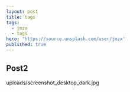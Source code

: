 ```yaml
---
layout: post
title: tags
tags:
  - jmzx
  - tags
hero: 'https://source.unsplash.com/user/jmzx'
published: true
---
```


## Post2

uploads/screenshot_desktop_dark.jpg
